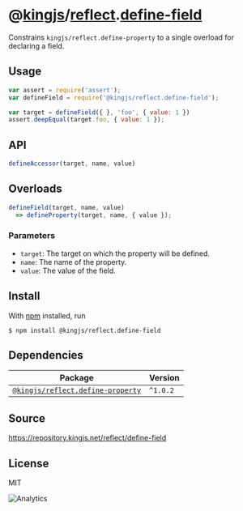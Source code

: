 # @[kingjs][@kingjs]/[reflect][ns0].[define-field][ns1]
Constrains `kingjs/reflect.define-property` to a single overload for declaring a field.
## Usage
```js
var assert = require('assert');
var defineField = require('@kingjs/reflect.define-field');

var target = defineField({ }, 'foo', { value: 1 })
assert.deepEqual(target.foo, { value: 1 });
```

## API
```ts
defineAccessor(target, name, value)
```
## Overloads
```js
defineField(target, name, value)
  => defineProperty(target, name, { value });
```

### Parameters
- `target`: The target on which the property will be defined.
- `name`: The name of the property.
- `value`: The value of the field.



## Install
With [npm](https://npmjs.org/) installed, run
```
$ npm install @kingjs/reflect.define-field
```
## Dependencies
|Package|Version|
|---|---|
|[`@kingjs/reflect.define-property`](https://www.npmjs.com/package/@kingjs/reflect.define-property)|`^1.0.2`|
## Source
https://repository.kingjs.net/reflect/define-field
## License
MIT

![Analytics](https://analytics.kingjs.net/reflect/define-field)

[@kingjs]: https://www.npmjs.com/package/kingjs
[ns0]: https://www.npmjs.com/package/@kingjs/reflect
[ns1]: https://www.npmjs.com/package/@kingjs/reflect.define-field
